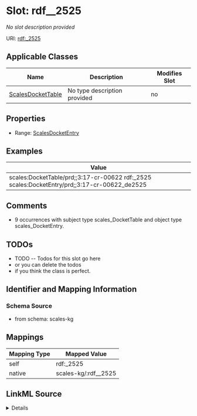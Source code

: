 

# Slot: rdf__2525


_No slot description provided_





URI: [rdf:_2525](http://www.w3.org/1999/02/22-rdf-syntax-ns#_2525)



<!-- no inheritance hierarchy -->





## Applicable Classes

| Name | Description | Modifies Slot |
| --- | --- | --- |
| [ScalesDocketTable](../classes/ScalesDocketTable.md) | No type description provided |  no  |







## Properties

* Range: [ScalesDocketEntry](../classes/ScalesDocketEntry.md)






## Examples

| Value |
| --- |
| scales:DocketTable/prd;;3:17-cr-00622 rdf:_2525 scales:DocketEntry/prd;;3:17-cr-00622_de2525 |

## Comments

* 9 occurrences with subject type scales_DocketTable and object type scales_DocketEntry.

## TODOs

* TODO -- Todos for this slot go here
* or you can delete the todos
* if you think the class is perfect.

## Identifier and Mapping Information







### Schema Source


* from schema: scales-kg




## Mappings

| Mapping Type | Mapped Value |
| ---  | ---  |
| self | rdf:_2525 |
| native | scales-kg/:rdf__2525 |




## LinkML Source

<details>
```yaml
name: rdf__2525
description: No slot description provided
todos:
- TODO -- Todos for this slot go here
- or you can delete the todos
- if you think the class is perfect.
comments:
- 9 occurrences with subject type scales_DocketTable and object type scales_DocketEntry.
examples:
- value: scales:DocketTable/prd;;3:17-cr-00622 rdf:_2525 scales:DocketEntry/prd;;3:17-cr-00622_de2525
from_schema: scales-kg
rank: 1000
slot_uri: rdf:_2525
alias: rdf__2525
domain_of:
- scales_DocketTable
range: scales_DocketEntry

```
</details>